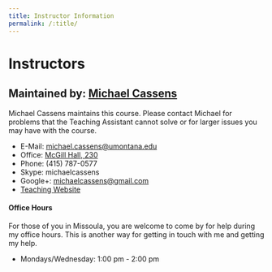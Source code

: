 ```yaml
---
title: Instructor Information
permalink: /:title/
---
```


# Instructors


## Maintained by: [Michael Cassens](https://michaelcassens.github.io/teaching)

Michael Cassens maintains this course. Please contact Michael for problems that the Teaching Assistant cannot solve or for larger issues you may have with the course.

- E-Mail: [michael.cassens@umontana.edu](mailto:michael.cassens@umontana.edu?subject=441%20Question)
- Office: [McGill Hall, 230](https://www.google.com/maps/place/McGill+Hall,+32+Campus+Dr,+Missoula,+MT+59812/@46.8619179,-113.9857145,16.91z/data=!3m1!5s0x535dcc33c1f50273:0xb43516d74c13fb70!4m5!3m4!1s0x535dcc33c3d4cbd5:0xd77cd4f46bdf5b89!8m2!3d46.8624266!4d-113.9836088)
- Phone: (415) 787-0577
- Skype: michaelcassens
- Google+: michaelcassens@gmail.com
- [Teaching Website](https://michaelcassens.github.io/teaching)


#### Office Hours

For those of you in Missoula, you are welcome to come by for help during my office hours. This is another way for getting in touch with me and getting my help.

- Mondays/Wednesday: 1:00 pm - 2:00 pm